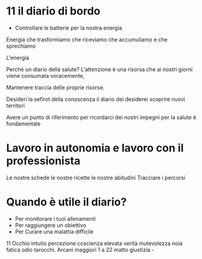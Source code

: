 # 11 il diario di bordo

- Controllare le batterie per  la nostra energia

Energia che trasformiamo che riceviamo che accumuliamo e che sprechiamo 

L'energia 


Perchè un diario della salute?
L'attenzione è una risorsa che ai nostri giorni viene consumata voracemente, 

Mantenere traccia delle proprie risorse.



Desideri la sefirot della conoscenza il diario dei desiderei scoprire nuovi territori


Avere un punto di riferimento per ricordarci dei nostri impegni per la salute è fondamentale

# Lavoro in autonomia e lavoro con il professionista

Le nostre schede 
le nostre ricette 
le nostre abitudini
Tracciare i percorsi


# Quando è utile il diario?


- Per monitorare i tuoi allenamenti 
- Per raggiungere un obiettivo
- Per Curare una malattia difficile





11 Occhio intuito percezione coscienza elevata verità mutevolezza noia fatica odio tarocchi. Arcani maggiori 1 a 22 matto  giustizia -
<!--stackedit_data:
eyJoaXN0b3J5IjpbMTkwOTEyODU5MSwxMjgyODQyMjMwXX0=
-->
